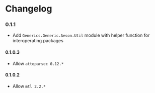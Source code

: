 # Changelog

### 0.1.1

* Add `Generics.Generic.Aeson.Util` module with helper function for interoperating packages

#### 0.1.0.3

* Allow `attoparsec 0.12.*`

#### 0.1.0.2

* Allow `mtl 2.2.*`
